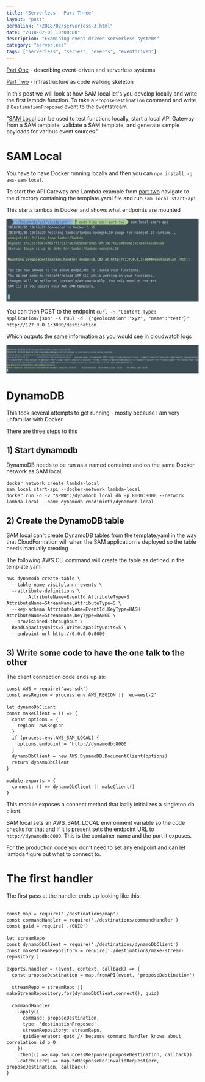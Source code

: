 ```yaml
---
title: "Serverless - Part Three"
layout: "post"
permalink: "/2018/02/serverless-3.html"
date: "2018-02-05 10:00:00"
description: "Examining event driven serverless systems"
category: "serverless"
tags: ["serverless", "series", "events", "eventdriven"]
---
```


[Part One](/2018/02/severless-1.html) - describing event-driven and serverless systems

[Part Two](/2018/02/severless-2.html) - Infrastructure as code walking skeleton

In this post we will look at how SAM local let's you develop locally and write the first lambda function. To take a `ProposeDestination` command and write a `DestinationProposed` event to the eventstream.

"[SAM Local]((https://github.com/awslabs/aws-sam-local/blob/28eacbdd299917b2cceeb9444fe22bd57d33d97d/README.md)) can be used to test functions locally, start a local API Gateway from a SAM template, validate a SAM template, and generate sample payloads for various event sources."

<!--more-->

# SAM Local

You have to have Docker running locally and then you can `npm install -g aws-sam-local`.

To start the API Gateway and Lambda example from [part two](/2018/02/severless-2.html) navigate to the directory containing the template.yaml file and run `sam local start-api`

This starts lambda in Docker and shows what endpoints are mounted

![the start-api command console output](/images/events/start-api.png)

You can then POST to the endpoint `curl -H "Content-Type: application/json" -X POST -d '{"geolocation":"xyz", "name":"test"}' http://127.0.0.1:3000/destination`

Which outputs the same information as you would see in cloudwatch logs

![the api console output](/images/events/api-console-output.png)

# DynamoDB

This took several attempts to get running - mostly because I am very unfamiliar with Docker.

There are three steps to this

## 1) Start dynamodb

DynamoDB needs to be run as a named container and on the same Docker network as SAM local

```
docker network create lambda-local
sam local start-api --docker-network lambda-local
docker run -d -v "$PWD":/dynamodb_local_db -p 8000:8000 --network lambda-local --name dynamodb cnadiminti/dynamodb-local
```

## 2) Create the DynamoDB table

SAM local can't create DynamoDB tables from the template.yaml in the way that CloudFormation will when the SAM application is deployed so the table needs manually creating

The following AWS CLI command will create the table as defined in the template.yaml

```
aws dynamodb create-table \
  --table-name visitplannr-events \
  --attribute-definitions \
        AttributeName=EventId,AttributeType=S AttributeName=StreamName,AttributeType=S \
  --key-schema AttributeName=EventId,KeyType=HASH AttributeName=StreamName,KeyType=RANGE \
  --provisioned-throughput \
  ReadCapacityUnits=5,WriteCapacityUnits=5 \
  --endpoint-url http://0.0.0.0:8000
```

## 3) Write some code to have the one talk to the other

The client connection code ends up as:

```
const AWS = require('aws-sdk')
const awsRegion = process.env.AWS_REGION || 'eu-west-2'

let dynamoDbClient
const makeClient = () => {
  const options = {
    region: awsRegion
  }
  if (process.env.AWS_SAM_LOCAL) {
    options.endpoint = 'http://dynamodb:8000'
  }
  dynamoDbClient = new AWS.DynamoDB.DocumentClient(options)
  return dynamoDbClient
}

module.exports = {
  connect: () => dynamoDbClient || makeClient()
}
```

This module exposes a connect method that lazily initializes a singleton db client.

SAM local sets an AWS_SAM_LOCAL environment variable so the code checks for that and if it is present sets the endpoint URL to `http://dynamodb:8000`. This is the container name and the port it exposes.

For the production code you don't need to set any endpoint and can let lambda figure out what to connect to.

# The first handler

The first pass at the handler ends up looking like this:

```

const map = require('./destinations/map')
const commandHandler = require('./destinations/commandHandler')
const guid = require('./GUID')

let streamRepo
const dynamoDbClient = require('./destinations/dynamoDbClient')
const makeStreamRepository = require('./destinations/make-stream-repository')

exports.handler = (event, context, callback) => {
  const proposeDestination = map.fromAPI(event, 'proposeDestination')

  streamRepo = streamRepo || makeStreamRepository.for(dynamoDbClient.connect(), guid)

  commandHandler
    .apply({
      command: proposeDestination,
      type: 'destinationProposed',
      streamRepository: streamRepo,
      guidGenerator: guid // because command handler knows about correlation id o_O
    })
    .then(() => map.toSuccessResponse(proposeDestination, callback))
    .catch((err) => map.toResponseForInvalidRequest(err, proposeDestination, callback))
}

```
